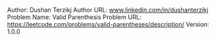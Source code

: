 Author: Dushan Terzikj
Author URL: www.linkedin.com/in/dushanterzikj
Problem Name: Valid Parenthesis
Problem URL: https://leetcode.com/problems/valid-parentheses/description/
Version: 1.0.0